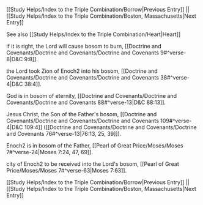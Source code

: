 [[Study Helps/Index to the Triple Combination/Borrow|Previous Entry]]  ||  [[Study Helps/Index to the Triple Combination/Boston, Massachusetts|Next Entry]]

 See also [[Study Helps/Index to the Triple Combination/Heart|Heart]]

 if it is right, the Lord will cause bosom to burn, [[Doctrine and Covenants/Doctrine and Covenants/Doctrine and Covenants 9#^verse-8|D&C 9:8]].

 the Lord took Zion of Enoch2 into his bosom, [[Doctrine and Covenants/Doctrine and Covenants/Doctrine and Covenants 38#^verse-4|D&C 38:4]].

 God is in bosom of eternity, [[Doctrine and Covenants/Doctrine and Covenants/Doctrine and Covenants 88#^verse-13|D&C 88:13]].

 Jesus Christ, the Son of the Father's bosom, [[Doctrine and Covenants/Doctrine and Covenants/Doctrine and Covenants 109#^verse-4|D&C 109:4]] ([[Doctrine and Covenants/Doctrine and Covenants/Doctrine and Covenants 76#^verse-13|76:13, 25, 39]]).

 Enoch2 is in bosom of the Father, [[Pearl of Great Price/Moses/Moses 7#^verse-24|Moses 7:24, 47, 69]].

 city of Enoch2 to be received into the Lord's bosom, [[Pearl of Great Price/Moses/Moses 7#^verse-63|Moses 7:63]].

[[Study Helps/Index to the Triple Combination/Borrow|Previous Entry]]  ||  [[Study Helps/Index to the Triple Combination/Boston, Massachusetts|Next Entry]]